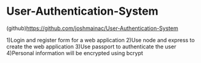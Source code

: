 # User-Authentication-System
(github)https://github.com/joshmainac/User-Authentication-System

1)Login and register form for a web application
2)Use node and express to create the web application
3)Use passport to authenticate the user
4)Personal information will be encrypted using bcrypt
